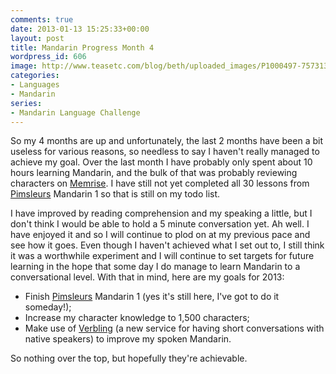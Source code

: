 ```yaml
---
comments: true
date: 2013-01-13 15:25:33+00:00
layout: post
title: Mandarin Progress Month 4
wordpress_id: 606
image: http://www.teasetc.com/blog/beth/uploaded_images/P1000497-757313.JPG
categories:
- Languages
- Mandarin
series:
- Mandarin Language Challenge
---
```


So my 4 months are up and unfortunately, the last 2 months have been a bit useless for various
reasons, so needless to say I haven't really managed to achieve my goal. Over the last month I have
probably only spent about 10 hours learning Mandarin, and the bulk of that was probably reviewing
characters on [Memrise](http://www.memrise.com). I have still not yet completed all 30 lessons from
[Pimsleurs](http://www.pimsleur.com/Learn-Mandarin-Chinese) Mandarin 1 so that is still on my todo
list.

I have improved by reading comprehension and my speaking a little, but I don't think I would be able
to hold a 5 minute conversation yet. Ah well. I have enjoyed it and so I will continue to plod on at
my previous pace and see how it goes. Even though I haven't achieved what I set out to, I still
think it was a worthwhile experiment and I will continue to set targets for future learning in the
hope that some day I do manage to learn Mandarin to a conversational level. With that in mind, here
are my goals for 2013:
	
  * Finish [Pimsleurs](http://www.pimsleur.com/Learn-Mandarin-Chinese) Mandarin 1 (yes it's still here, I've got to do it someday!);
  * Increase my character knowledge to 1,500 characters;
  * Make use of [Verbling](http://www.verbling.com/) (a new service for having short conversations with native speakers) to improve my spoken Mandarin.

So nothing over the top, but hopefully they're achievable.
